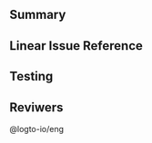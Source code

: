 <!-- MANDATORY -->
## Summary
<!-- Provide detail PR description bellow -->


<!-- Optional -->
## Linear Issue Reference
<!-- If you PR is not linked to any specific linear task or breaks into multiple sub-PRs. Please list the issue reference here. -->


<!-- MANDATORY -->
## Testing
<!-- How did you test this PR? -->

<!-- MANDATORY -->
## Reviwers
<!-- Update if needed. -->

@logto-io/eng
